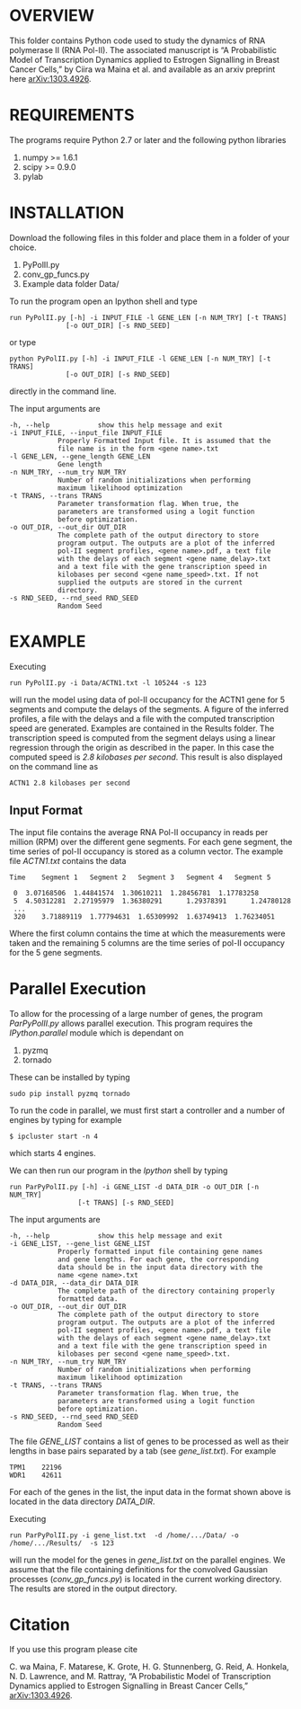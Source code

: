 OVERVIEW
========

This folder contains Python code used to study the dynamics of RNA polymerase II (RNA Pol-II). 
The associated manuscript is “A Probabilistic Model of Transcription Dynamics applied to Estrogen Signalling in Breast Cancer Cells,” 
by Ciira wa Maina et al. and available as an arxiv preprint here [arXiv:1303.4926](http://arxiv.org/abs/1303.4926). 


REQUIREMENTS
============
The programs require Python 2.7 or later and the following python libraries

1. numpy >= 1.6.1
2. scipy >= 0.9.0
3. pylab


INSTALLATION
============
Download the following files in this folder and place them in a folder of your choice.

1. PyPolII.py
2. conv_gp_funcs.py
3. Example data folder Data/


To run the program open an Ipython shell and type

	run PyPolII.py [-h] -i INPUT_FILE -l GENE_LEN [-n NUM_TRY] [-t TRANS]
                  [-o OUT_DIR] [-s RND_SEED]

or type

	python PyPolII.py [-h] -i INPUT_FILE -l GENE_LEN [-n NUM_TRY] [-t TRANS]
                  [-o OUT_DIR] [-s RND_SEED]

directly in the command line.   

The input arguments are

	-h, --help            show this help message and exit
	-i INPUT_FILE, --input_file INPUT_FILE
		        Properly Formatted Input file. It is assumed that the
		        file name is in the form <gene name>.txt
	-l GENE_LEN, --gene_length GENE_LEN
		        Gene length
	-n NUM_TRY, --num_try NUM_TRY
		        Number of random initializations when performing
		        maximum likelihood optimization
	-t TRANS, --trans TRANS
		        Parameter transformation flag. When true, the
		        parameters are transformed using a logit function
		        before optimization.
	-o OUT_DIR, --out_dir OUT_DIR
		        The complete path of the output directory to store
		        program output. The outputs are a plot of the inferred
		        pol-II segment profiles, <gene name>.pdf, a text file
		        with the delays of each segment <gene name_delay>.txt
		        and a text file with the gene transcription speed in
		        kilobases per second <gene name_speed>.txt. If not
		        supplied the outputs are stored in the current
		        directory.
	-s RND_SEED, --rnd_seed RND_SEED
		        Random Seed






EXAMPLE
=======


Executing 

	run PyPolII.py -i Data/ACTN1.txt -l 105244 -s 123

will run the model using data of pol-II occupancy for the ACTN1 gene for 5 segments 
and compute the delays of the segments. A figure of the inferred profiles, a file 
with the delays and a file with the computed transcription speed are generated. Examples are contained in the Results folder. The transcription speed is computed from the segment delays using a linear regression through the origin as described in the paper. In this case the computed speed is *2.8 kilobases per second*. This result is also displayed on the command line as 
	
	ACTN1 2.8 kilobases per second



Input Format
------------

The input file contains the average RNA Pol-II occupancy in reads per million (RPM) over the different gene segments.
For each gene segment, the time series of pol-II occupancy is stored as a column vector. The example file *ACTN1.txt* 
contains the data 
	
	Time	Segment 1	Segment 2	Segment 3	Segment 4	Segment 5

	 0	3.07168506	1.44841574	1.30610211	1.28456781	1.17783258
	 5	4.50312281	2.27195979	1.36380291      1.29378391    	1.24780128
	 ...
	 320    3.71889119	1.77794631	1.65309992	1.63749413	1.76234051

Where the first column contains the time at which the measurements were taken and the remaining 5 columns are the time
series of pol-II occupancy for the 5 gene segments.


Parallel Execution
==================

To allow for the processing of a large number of genes, the program *ParPyPolII.py* allows parallel execution.
This program requires the *IPython.parallel* module which is dependant on 

1. pyzmq
2. tornado

These can be installed by typing

	sudo pip install pyzmq tornado

To run the code in parallel, we must first start a controller and a number of engines by typing for example

	$ ipcluster start -n 4

which starts 4 engines.
 
We can then run our program in the *Ipython* shell by typing

	run ParPyPolII.py [-h] -i GENE_LIST -d DATA_DIR -o OUT_DIR [-n NUM_TRY]
                     [-t TRANS] [-s RND_SEED]

The input arguments are 

	-h, --help            show this help message and exit
	-i GENE_LIST, --gene_list GENE_LIST
		        Properly formatted input file containing gene names
		        and gene lengths. For each gene, the corresponding
		        data should be in the input data directory with the
		        name <gene name>.txt
	-d DATA_DIR, --data_dir DATA_DIR
		        The complete path of the directory containing properly
		        formatted data.
	-o OUT_DIR, --out_dir OUT_DIR
		        The complete path of the output directory to store
		        program output. The outputs are a plot of the inferred
		        pol-II segment profiles, <gene name>.pdf, a text file
		        with the delays of each segment <gene name_delay>.txt
		        and a text file with the gene transcription speed in
		        kilobases per second <gene name_speed>.txt.
	-n NUM_TRY, --num_try NUM_TRY
		        Number of random initializations when performing
		        maximum likelihood optimization
	-t TRANS, --trans TRANS
		        Parameter transformation flag. When true, the
		        parameters are transformed using a logit function
		        before optimization.
	-s RND_SEED, --rnd_seed RND_SEED
		        Random Seed


The file *GENE_LIST* contains a list of genes to be processed as well as their lengths in base pairs separated by a tab (see *gene_list.txt*). For example

	TPM1	22196
	WDR1	42611

For each of the genes in the list, the input data in the format shown above is located in the data directory *DATA_DIR*.

Executing 
	
	run ParPyPolII.py -i gene_list.txt  -d /home/.../Data/ -o /home/.../Results/  -s 123

will run the model for the genes in *gene_list.txt* on the parallel engines. We assume that the file containing definitions for the convolved Gaussian processes (*conv_gp_funcs.py*) is located in the current working directory. The results are stored in the output directory.

	
	 
Citation
========

If you use this program please cite

C. wa Maina, F. Matarese, K. Grote, H. G. Stunnenberg, G. Reid, A. Honkela, N. D. Lawrence, and M. Rattray,
“A Probabilistic Model of Transcription Dynamics applied to Estrogen Signalling in Breast Cancer Cells,”
[arXiv:1303.4926](http://arxiv.org/abs/1303.4926). 




